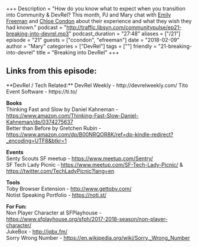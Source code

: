 +++
Description = "How do you know what to expect when you transition into Community & DevRel? This month, PJ and Mary chat with [Emily Freeman](https://twitter.com/editingemily) and [Chloe Condon](https://twitter.com/ChloeCondon) about their experience and what they wish they had known."
podcast = "http://traffic.libsyn.com/communitypulse/ep21-breaking-into-devrel.mp3"
podcast_duration = "27:48"
aliases = ["/21"]
episode = "21"
guests = ["ccondon", "efreeman"]
date = "2018-02-09"
author = "Mary"
categories = ["DevRel"]
tags = [""]
friendly = "21-breaking-into-devrel"
title = "Breaking into DevRel"
+++

<h2>Links from this episode:</h2>
**DevRel / Tech Related:**  
DevRel Weekly - http://devrelweekly.com/  
Tito Event Software - https://ti.to/

**Books**  
Thinking Fast and Slow by Daniel Kahneman - https://www.amazon.com/Thinking-Fast-Slow-Daniel-Kahneman/dp/0374275637  
Better than Before by Gretchen Rubin - https://www.amazon.com/dp/B00NRQOR8K/ref=dp-kindle-redirect?_encoding=UTF8&btkr=1

**Events**  
Senty Scouts SF meetup - https://www.meetup.com/Sentry/  
SF Tech Lady Picnic - https://www.meetup.com/SF-Tech-Lady-Picnic/ & https://twitter.com/TechLadyPicnic?lang=en

**Tools**  
Toby Browser Extension - http://www.gettoby.com/  
Notist Speaking Portfolio - https://noti.st/

**For Fun:**  
Non Player Character at SFPlayhouse - https://www.sfplayhouse.org/sfph/2017-2018-season/non-player-character/  
JukeBox - http://jqbx.fm/  
Sorry Wrong Number - https://en.wikipedia.org/wiki/Sorry,_Wrong_Number
